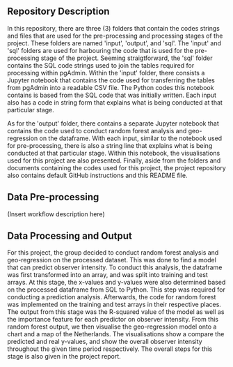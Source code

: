 ## Repository Description
In this repository, there are three (3) folders that contain the codes strings and files that are used for the pre-processing and processing stages of the project. These folders are named 'input', 'output', and 'sql'. The 'input' and 'sql' folders are used for harbouring the code that is used for the pre-processing stage of the project. Seeming straigtforward, the 'sql' folder contains the SQL code strings used to join the tables required for processing within pgAdmin.  Within the 'input' folder, there consists a Jupyter notebook that contains the code used for transferring the tables from pgAdmin into a readable CSV file. The Python codes this notebook contains is based from the SQL code that was initially written. Each input also has a code in string form that explains what is being conducted at that particular stage.

As for the 'output' folder, there contains a separate Jupyter notebook that contains the code used to conduct random forest analysis and geo-regression on the dataframe. With each input, similar to the notebook used for pre-processing, there is also a string line that explains what is being conducted at that particular stage. Within this notebook, the visualisations used for this project are also presented. Finally, aside from the folders and documents containing the codes used for this project, the project repository also contains default GitHub instructions and this README file.

## Data Pre-processing
(Insert workflow description here)

## Data Processing and Output
For this project, the group decided to conduct random forest analysis and geo-regression on the processed dataset. This was done to find a model that can predict observer intensity. To conduct this analysis, the dataframe was first transformed into an array, and was split into training and test arrays. At this stage, the x-values and y-values were also determined based on the processed dataframe from SQL to Python. This step was required for conducting a prediction analysis. Afterwards, the code for random forest was implemented on the training and test arrays in their respective places. The output from this stage was the R-squared value of the model as well as the importance feature for each predictor on observer intensity. From this random forest output, we then visualise the geo-regression model onto a chart and a map of the Netherlands. The visualisations show a compare the predicted and real y-values, and show the overall observer intensity throughout the given time period respectively. The overall steps for this stage is also given in the project report.
